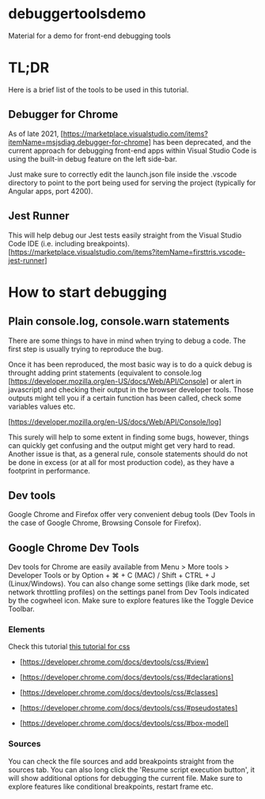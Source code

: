 # debuggertoolsdemo

Material for a demo for front-end debugging tools

# TL;DR

Here is a brief list of the tools to be used in this tutorial.

## Debugger for Chrome

As of late 2021, [https://marketplace.visualstudio.com/items?itemName=msjsdiag.debugger-for-chrome] has been deprecated, and the current approach for debugging front-end apps within Visual Studio Code is using the built-in debug feature on the left side-bar.

Just make sure to correctly edit the launch.json file inside the .vscode directory to point to the port being used for serving the project (typically for Angular apps, port 4200).

  

## Jest Runner

This will help debug our Jest tests easily straight from the Visual Studio Code IDE (i.e. including breakpoints). [https://marketplace.visualstudio.com/items?itemName=firsttris.vscode-jest-runner]

  

# How to start debugging

## Plain console.log, console.warn statements


There are some things to have in mind when trying to debug a code. The first step is usually trying to reproduce the bug.

Once it has been reproduced, the most basic way is to do a quick debug is throught adding print statements (equivalent to console.log [https://developer.mozilla.org/en-US/docs/Web/API/Console] or alert in javascript) and checking their output in the browser developer tools. Those outputs might tell you if a certain function has been called, check some variables values etc.

  

[https://developer.mozilla.org/en-US/docs/Web/API/Console/log]

  

This surely will help to some extent in finding some bugs, however, things can quickly get confusing and the output might get very hard to read. Another issue is that, as a general rule, console statements should do not be done in excess (or at all for most production code), as they have a footprint in performance.

  

## Dev tools

Google Chrome and Firefox offer very convenient debug tools (Dev Tools in the case of Google Chrome, Browsing Console for Firefox).

## Google Chrome Dev Tools

Dev tools for Chrome are easily available from Menu > More tools > Developer Tools or by Option + ⌘ + C (MAC) / Shift + CTRL + J (Linux/Windows). 
You can also change some settings (like dark mode, set network throttling profiles) on the settings panel from Dev Tools indicated by the cogwheel icon. Make sure to explore features like the Toggle Device Toolbar.

### Elements
Check this tutorial [this tutorial for css](https://developer.chrome.com/docs/devtools/css/)

  
- [https://developer.chrome.com/docs/devtools/css/#view]
   
- [https://developer.chrome.com/docs/devtools/css/#declarations]
   
- [https://developer.chrome.com/docs/devtools/css/#classes]
   
- [https://developer.chrome.com/docs/devtools/css/#pseudostates]
 
- [https://developer.chrome.com/docs/devtools/css/#box-model]

### Sources

You can check the file sources and add breakpoints straight from the sources tab. You can also long click the 'Resume script execution button', it will show additional options for debugging the current file.
Make sure to explore features like conditional breakpoints, restart frame etc.
